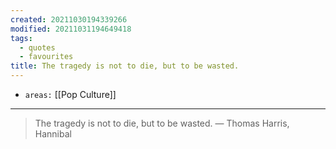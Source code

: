 ```yaml
---
created: 20211030194339266
modified: 20211031194649418
tags:
  - quotes
  - favourites
title: The tragedy is not to die, but to be wasted.
---
```


- `areas:` [[Pop Culture]]

---

> The tragedy is not to die, but to be wasted. — Thomas Harris, Hannibal
